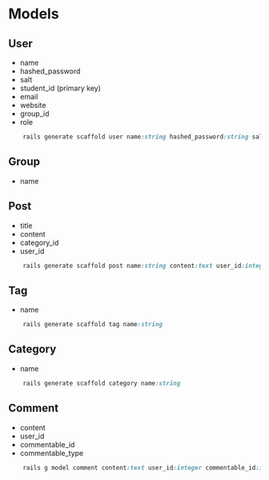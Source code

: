 # Models

## User

* name
* hashed_password
* salt
* student_id (primary key)
* email
* website
* group_id
* role

```ruby
    rails generate scaffold user name:string hashed_password:string salt:string student_id:string email:string website:string
```

## Group

* name

## Post

* title
* content
* category_id
* user_id

```ruby
    rails generate scaffold post name:string content:text user_id:integer category_id:integer
```

## Tag

* name

```ruby
    rails generate scaffold tag name:string 
```

## Category

* name

```ruby
    rails generate scaffold category name:string 
```

## Comment

* content
* user_id
* commentable_id
* commentable_type

```ruby
    rails g model comment content:text user_id:integer commentable_id:integer commentable_type:string 
```
